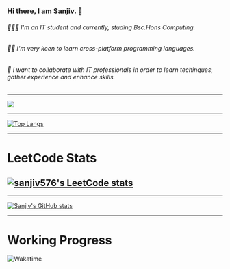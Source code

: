 ### Hi there, I am Sanjiv. 👋

<!--
**sanjiv576/sanjiv576** is a ✨ _special_ ✨ repository because its `README.md` (this file) appears on your GitHub profile.

Here are some ideas to get you started:

- 🔭 I’m currently working on ...
- 🌱 I’m currently learning ...
- 👯 I’m looking to collaborate on ...
- 🤔 I’m looking for help with ...
- 💬 Ask me about ...
- 📫 How to reach me: ...
- 😄 Pronouns: ...
- ⚡ Fun fact: ...
-->
 ###### 👨🏻‍💻  I'm an IT student and currently, studing Bsc.Hons Computing.
 ###### 🙋🏻  I'm very keen to learn cross-platform programming languages.
 ###### 🔗  I want to collaborate with IT professionals in order to learn techinques, gather experience and enhance skills.
 
 ---
 <!-- Usage is added 
   [![Readme Card](https://github-readme-stats.vercel.app/api/pin/?username=sanjiv576&repo=github-readme-stats)](https://github.com/sanjiv576)-->
 
 <!-- profile view added -->
 ![](https://komarev.com/ghpvc/?username=sanjiv576&color=blue&label=PROFILE+VIEWS)

 
 ---
  <!-- using languages in GitHub-->
 [![Top Langs](https://github-readme-stats.vercel.app/api/top-langs/?username=sanjiv576&langs_count=9&layout=compact)](https://github.com/sanjiv576/github-readme-stats)
 
 ---
 # LeetCode Stats
 [![sanjiv576's LeetCode stats](https://leetcode-stats-six.vercel.app/?username=sanjiv576&theme=dark)](https://github.com/sanjiv576/leetcode-stats)
 ---

 ---
 <!-- GitHub stats is added   -->
 [![Sanjiv's GitHub stats](https://github-readme-stats.vercel.app/api?username=sanjiv576&count_private=true&show_icons=true&theme=solarized-dark)](https://github.com/sanjiv576/github-readme-stats)
 
 ---
  # Working Progress
 ![Wakatime](https://wakatime.com/share/@1079a72d-bea5-4841-8497-e845e5df22a4/de274b71-ea21-4eba-a967-9af10a0a02c2.svg)
<!-- 
 showing recent works done in this week

 [![willianrod's wakatime stats](https://github-readme-stats.vercel.app/api/wakatime?username=willianrod)](https://github.com/sanjiv576/github-readme-stats)

 
  -->
